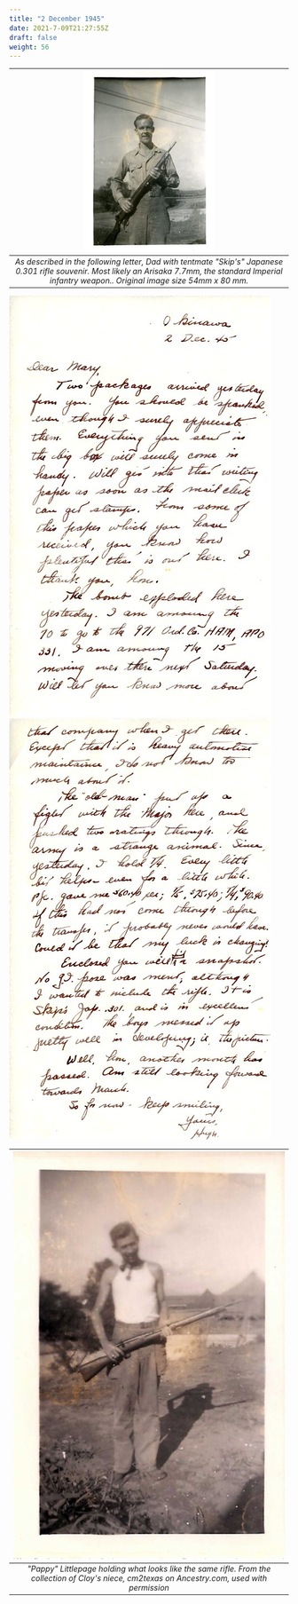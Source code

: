 ```yaml
---
title: "2 December 1945"
date: 2021-7-09T21:27:55Z
draft: false
weight: 56
---
```

| ![DadRifle](DadRifle2.jpg?height=400px)|
|:---:|
|*As described in the following letter, Dad with tentmate "Skip's" Japanese 0.301 rifle souvenir. Most likely an Arisaka 7.7mm, the standard Imperial infantry weapon.. Original image size 54mm x 80 mm.*|

![page 1](img162.jpg)
![page 2](img163.jpg)

| ![CloysRifle](PappyLittlepageRifle.jpg?height=400px)|
|:---:|
|*"Pappy" Littlepage holding what looks like the same rifle. From the collection of Cloy's niece, cm2texas on Ancestry.com, used with permission*|
